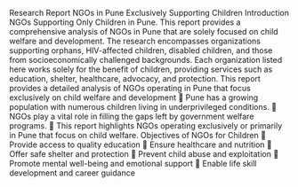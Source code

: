 Research Report NGOs in Pune Exclusively Supporting Children 
Introduction 
NGOs Supporting Only Children in Pune. This report provides a comprehensive analysis of NGOs in Pune 
that are solely focused on child welfare and development. The research encompasses organizations 
supporting orphans, HIV-affected children, disabled children, and those from socioeconomically 
challenged backgrounds. Each organization listed here works solely for the benefit of children, providing 
services such as education, shelter, healthcare, advocacy, and protection. This report provides a detailed 
analysis of NGOs operating in Pune that focus exclusively on child welfare and development 
 Pune has a growing population with numerous children living in underprivileged conditions. 
 NGOs play a vital role in filling the gaps left by government welfare programs. 
 This report highlights NGOs operating exclusively or primarily in Pune that focus on child 
welfare. 
Objectives of NGOs for Children 
 Provide access to quality education 
 Ensure healthcare and nutrition 
 Offer safe shelter and protection 
 Prevent child abuse and exploitation 
 Promote mental well-being and emotional support 
 Enable life skill development and career guidance
